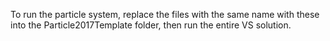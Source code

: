 To run the particle system, replace the files with the same name with these into the Particle2017Template folder, then run the entire VS solution.
